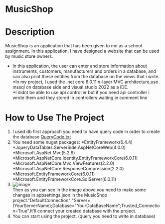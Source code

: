 # MusicShop
# Description
MusicShop is an application that has been given to me as a school assignment. In this application, I have designed a website that can be used by music store owners.  
* In this application, the user can enter and store information about instruments, customers, manufacturers and orders in a database, and can also print these entities from the database on the views that i write.
*In my project, I used the .net core 6.0.11 n-layer MVC architecture,use mssql on database side and visual studio 2022 as a IDE.  
*I didnt be able to use api controller but if you need api controller i wrote them and they stored in controllers waiting in comment line
# How to Use The Project
1) I used db first approach you need to have query code in order to create the database
[QueryCode.txt](https://github.com/Burakobm/MusicShop/files/10239747/QueryCode.txt)
2) You need some nuget packages:    *EntityFramework(6.4.4)  
*JqueryDataTables.ServerSide.AspNetCoreWeb(4.0.0) 
*Microsoft.AspNet.Mvc(5.2.9)    *Microsoft.AspNetCore.Identity.EntityFrameworkCore(6.0.11)  *Microsoft.AspNetCore.Mvc.ViewFeatures(2.2.0)  *Microsoft.AspNetCore.ResponseCompression(2.2.0)  *Microsoft.EntityFrameworkCore(6.0.11)  *Microsoft.EntityFrameworkCore.SqlServer(6.0.11)  
3)   ![image](https://user-images.githubusercontent.com/90522490/207773017-9fbc7ac4-1c58-4cdd-9e2d-ba1620b0d1f9.png)  
 Then as you can see in the image above you need to make some changes in appsettings.json in the MusicShop project."DefaultConnection":"Server=(YourServerName);Database="YourDataBaseName";Trusted_Connection=True".It'll connect your created database with the project.
4) You can start using the project.
(query you need to write in database)
